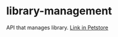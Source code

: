 # library-management
API that manages library.
[Link in Petstore](https://petstore.swagger.io/?url=https://raw.githubusercontent.com/gitdeverstein/library-management-STD21089/oas-td3-std21089/docs/api.yml)